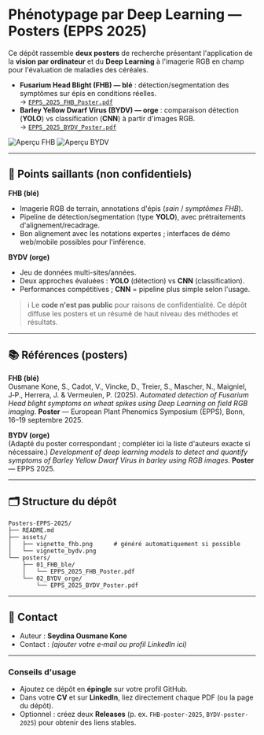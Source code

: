 # Phénotypage par Deep Learning — Posters (EPPS 2025)

Ce dépôt rassemble **deux posters** de recherche présentant l'application de la **vision par ordinateur** et du **Deep Learning** à l'imagerie RGB en champ pour l'évaluation de maladies des céréales.

- **Fusarium Head Blight (FHB) — blé** : détection/segmentation des symptômes sur épis en conditions réelles.  
  → [`EPPS_2025_FHB_Poster.pdf`](posters/01_FHB_ble/EPPS_2025_FHB_Poster.pdf)
- **Barley Yellow Dwarf Virus (BYDV) — orge** : comparaison détection (**YOLO**) vs classification (**CNN**) à partir d'images RGB.  
  → [`EPPS_2025_BYDV_Poster.pdf`](posters/02_BYDV_orge/EPPS_2025_BYDV_Poster.pdf)

![Aperçu FHB](assets/vignette_fhb.png)
![Aperçu BYDV](assets/vignette_bydv.png)

---

## 🔎 Points saillants (non confidentiels)

**FHB (blé)**  
- Imagerie RGB de terrain, annotations d'épis (*sain* / *symptômes FHB*).  
- Pipeline de détection/segmentation (type **YOLO**), avec prétraitements d'alignement/recadrage.  
- Bon alignement avec les notations expertes ; interfaces de démo web/mobile possibles pour l'inférence.

**BYDV (orge)**  
- Jeu de données multi-sites/années.  
- Deux approches évaluées : **YOLO** (détection) vs **CNN** (classification).  
- Performances compétitives ; **CNN** = pipeline plus simple selon l'usage.

> ℹ️ Le **code n'est pas public** pour raisons de confidentialité. Ce dépôt diffuse les posters et un résumé de haut niveau des méthodes et résultats.

---

## 📚 Références (posters)

**FHB (blé)**  
Ousmane Kone, S., Cadot, V., Vincke, D., Treier, S., Mascher, N., Maigniel, J‑P., Herrera, J. & Vermeulen, P. (2025). *Automated detection of Fusarium Head blight symptoms on wheat spikes using Deep Learning on field RGB imaging*. **Poster** — European Plant Phenomics Symposium (EPPS), Bonn, 16–19 septembre 2025.

**BYDV (orge)**  
(Adapté du poster correspondant ; compléter ici la liste d'auteurs exacte si nécessaire.) *Development of deep learning models to detect and quantify symptoms of Barley Yellow Dwarf Virus in barley using RGB images*. **Poster** — EPPS 2025.

---

## 🗂️ Structure du dépôt

```
Posters-EPPS-2025/
├── README.md
├── assets/
│   ├── vignette_fhb.png      # généré automatiquement si possible
│   └── vignette_bydv.png
└── posters/
    ├── 01_FHB_ble/
    │   └── EPPS_2025_FHB_Poster.pdf
    └── 02_BYDV_orge/
        └── EPPS_2025_BYDV_Poster.pdf
```

---

## 🤝 Contact

- Auteur : **Seydina Ousmane Kone**  
- Contact : *(ajouter votre e‑mail ou profil LinkedIn ici)*

---

### Conseils d'usage
- Ajoutez ce dépôt en **épingle** sur votre profil GitHub.  
- Dans votre **CV** et sur **LinkedIn**, liez directement chaque PDF (ou la page du dépôt).  
- Optionnel : créez deux **Releases** (p. ex. `FHB-poster-2025`, `BYDV-poster-2025`) pour obtenir des liens stables.
